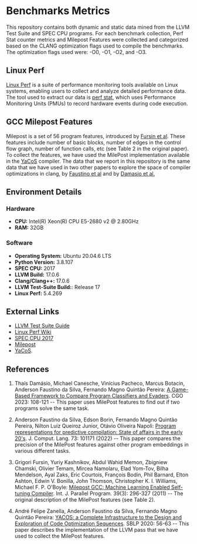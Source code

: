 # Benchmarks Metrics

This repository contains both dynamic and static data mined from the LLVM Test Suite and SPEC CPU programs. For each benchmark collection, Perf Stat counter metrics and Milepost Features were collected and categorized based on the CLANG optimization flags used to compile the benchmarks. The optimization flags used were: -O0, -O1, -O2, and -O3.

## Linux Perf
[Linux Perf](https://en.wikipedia.org/wiki/Perf_(Linux)) is a suite of performance monitoring tools available on Linux systems, enabling users to collect and analyze detailed performance data. 
The tool used to extract our data is [perf stat](https://perf.wiki.kernel.org/index.php/Tutorial#Counting_with_perf_stat), which uses Performance Monitoring Units (PMUs) to record hardware events during code execution.

## GCC Milepost Features

Milepost is a set of 56 program features, introduced by [Fursin et al](https://ebonilla.github.io/papers/fursin-et-al-ijpp-2011.pdf).
These features include number of basic blocks, number of edges in the control flow graph, number of function calls, etc (see Table 2 in the original paper).
To collect the features, we have used the MilePost implementation available in the [YaCoS](https://homepages.dcc.ufmg.br/~fernando/publications/papers/ZanellaSBLP20.pdf) compiler.
The data that we report in this repository is the same data that we have used in two other papers to explore the space of compiler optimizations in clang, by [Faustino et al](https://homepages.dcc.ufmg.br/~fernando/publications/papers/FaustinoJCL22.pdf) and by [Damasio et al.](https://homepages.dcc.ufmg.br/~fernando/publications/papers/CGO23_ThaisDamasio.pdf)

## Environment Details

### Hardware
- **CPU:**  Intel(R) Xeon(R) CPU E5-2680 v2 @ 2.80GHz
- **RAM:** 32GB
### Software
- **Operating System:** Ubuntu 20.04.6 LTS
- **Python Version:** 3.8.107
- **SPEC CPU:** 2017
- **LLVM Build:** 17.0.6
- **Clang/Clang++:** 17.0.6
- **LLVM Test-Suite Build:**: Release 17
- **Linux Perf:** 5.4.269


## External Links

- [LLVM Test Suite Guide](https://www.llvm.org/docs/TestSuiteGuide.html)
- [Linux Perf Wiki](https://perf.wiki.kernel.org/index.php/Main_Page)
- [SPEC CPU 2017](https://www.spec.org/cpu2017/)
- [Milepost](https://en.wikipedia.org/wiki/MILEPOST_GCC)
- [YaCoS](https://github.com/ComputerSystemsLaboratory/YaCoS/).

## References

1. Thaís Damásio, Michael Canesche, Vinícius Pacheco, Marcus Botacin, Anderson Faustino da Silva, Fernando Magno Quintão Pereira: [A Game-Based Framework to Compare Program Classifiers and Evaders](https://homepages.dcc.ufmg.br/~fernando/publications/papers/CGO23_ThaisDamasio.pdf). CGO 2023: 108-121 -- This paper uses MilePost features to find out if two programs solve the same task.

2. Anderson Faustino da Silva, Edson Borin, Fernando Magno Quintão Pereira, Nilton Luiz Queiroz Junior, Otávio Oliveira Napoli: [Program representations for predictive compilation: State of affairs in the early 20's](https://homepages.dcc.ufmg.br/~fernando/publications/papers/FaustinoJCL22.pdf). J. Comput. Lang. 73: 101171 (2022) -- This paper compares the precision of the MilePost features against other program embeddings in various different tasks.

3. Grigori Fursin, Yuriy Kashnikov, Abdul Wahid Memon, Zbigniew Chamski, Olivier Temam, Mircea Namolaru, Elad Yom-Tov, Bilha Mendelson, Ayal Zaks, Eric Courtois, François Bodin, Phil Barnard, Elton Ashton, Edwin V. Bonilla, John Thomson, Christopher K. I. Williams, Michael F. P. O'Boyle: [Milepost GCC: Machine Learning Enabled Self-tuning Compiler](https://ebonilla.github.io/papers/fursin-et-al-ijpp-2011.pdf). Int. J. Parallel Program. 39(3): 296-327 (2011) -- The original description of the MilePost features (see Table 2).

4. André Felipe Zanella, Anderson Faustino da Silva, Fernando Magno Quintão Pereira: [YACOS: a Complete Infrastructure to the Design and Exploration of Code Optimization Sequences](https://homepages.dcc.ufmg.br/~fernando/publications/papers/ZanellaSBLP20.pdf). SBLP 2020: 56-63 -- This paper describes the implementation of the LLVM pass that we have used to collect the MilePost features.